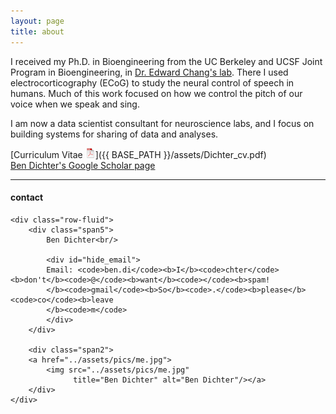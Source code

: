 ```yaml
---
layout: page
title: about
---
```

I received my Ph.D. in Bioengineering from the UC Berkeley and UCSF Joint Program in Bioengineering, in [Dr. Edward Chang's lab](http://changlab.ucsf.edu/). There I used electrocorticography (ECoG) to study the neural control of speech in humans. Much of this work focused on how we control the pitch of our voice when we speak and sing. 

I am now a data scientist consultant for neuroscience labs, and I focus on building systems for sharing of data and analyses.


[Curriculum Vitae ![CV as pdf](icons16/pdf-icon.png)]({{ BASE_PATH }}/assets/Dichter_cv.pdf)<br/>
[Ben Dichter's Google Scholar page](https://scholar.google.com/citations?user=_IwI_oEAAAAJ&hl=en&oi=ao)<br/>

---

<div class="container">
<h4><a name="contact"></a>contact</h4>

    <div class="row-fluid">
        <div class="span5">
            Ben Dichter<br/>

            <div id="hide_email">
            Email: <code>ben.di</code><b>I</b><code>chter</code><b>don't</b><code>@</code><b>want</b><code></code><b>spam!
            </b><code>gmail</code><b>So</b><code>.</code><b>please</b><code>co</code><b>leave
            </b><code>m</code>
            </div>
        </div>

        <div class="span2">
        <a href="../assets/pics/me.jpg">
            <img src="../assets/pics/me.jpg"
                  title="Ben Dichter" alt="Ben Dichter"/></a>
        </div>
    </div>
</div>
